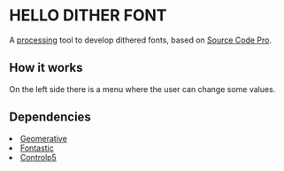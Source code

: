 <h1>HELLO DITHER FONT</h1>
A <a href="https://processing.org">processing</a> tool to develop dithered fonts, based on <a href="https://github.com/adobe-fonts/source-code-pro">Source Code Pro</a>.
<h2>How it works</h2>
On the left side there is a menu where the user can change some values.
<h2>Dependencies</h2>
<li><a href="http://www.ricardmarxer.com/geomerative/">Geomerative</a></li>
<li><a href="http://code.andreaskoller.com/libraries/fontastic/">Fontastic</a></li>
<li><a href="http://www.sojamo.de/libraries/controlP5/">Controlp5</a></li>